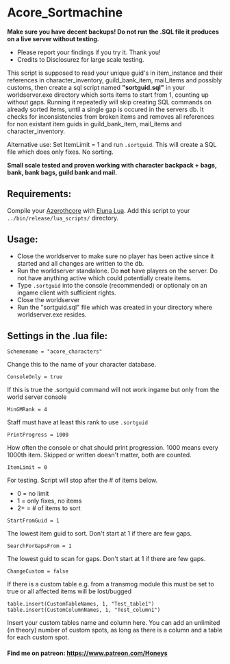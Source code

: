 # Acore_Sortmachine

**Make sure you have decent backups! Do not run the .SQL file it produces on a live server without testing.**

* Please report your findings if you try it. Thank you!
* Credits to Disclosurez for large scale testing.

This script is supposed to read your unique guid's in item_instance and their references in character_inventory, guild_bank_item, mail_items and possibly customs, then create a sql script named **"sortguid.sql"** in your worldserver.exe directory which sorts items to start from 1, counting up without gaps. Running it repeatedly will skip creating SQL commands on already sorted items, until a single gap is occured in the servers db.
It checks for inconsistencies from broken items and removes all references for non existant item guids in guild_bank_item, mail_items and character_inventory.

Alternative use: Set ItemLimit = 1 and run `.sortguid`. This will create a SQL file which does only fixes. No sorting.

**Small scale tested and proven working with character backpack + bags, bank, bank bags, guild bank and mail.**


## Requirements:

Compile your [Azerothcore](https://github.com/azerothcore/azerothcore-wotlk) with [Eluna Lua](https://www.azerothcore.org/catalogue-details.html?id=131435473).
Add this script to your `../bin/release/lua_scripts/` directory.


## Usage:
- Close the worldserver to make sure no player has been active since it started and all changes are written to the db.
- Run the worldserver standalone. Do **not** have players on the server. Do not have anything active which could potentially create items.
- Type `.sortguid` into the console (recommended) or optionaly on an ingame client with sufficient rights.
- Close the worldserver
- Run the "sortguid.sql" file which was created in your directory where worldserver.exe resides.


## Settings in the .lua file:

`Schemename = "acore_characters"`

Change this to the name of your character database.


`ConsoleOnly = true`

If this is true the .sortguid command will not work ingame but only from the world server console


`MinGMRank = 4`

Staff must have at least this rank to use `.sortguid`


`PrintProgress = 1000`

How often the console or chat should print progression. 1000 means every 1000th item. Skipped or written doesn't matter, both are counted.


`ItemLimit = 0`

For testing. Script will stop after the # of items below.
* 0 = no limit
* 1 = only fixes, no items
* 2+ = # of items to sort


`StartFromGuid = 1`

The lowest item guid to sort. Don't start at 1 if there are few gaps.


`SearchForGapsFrom = 1`

The lowest guid to scan for gaps. Don't start at 1 if there are few gaps.


`ChangeCustom = false`

If there is a custom table e.g. from a transmog module this must be set to true or all affected items will be lost/bugged


`table.insert(CustomTableNames, 1, "Test_table1")`
`table.insert(CustomColumnNames, 1, "Test_column1")`

Insert your custom tables name and column here. You can add an unlimited (in theory) number of custom spots, as long as there is a column and a table for each custom spot.

#### Find me on patreon: https://www.patreon.com/Honeys
